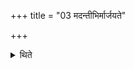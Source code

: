 +++
title = "03 मदन्तीभिर्मार्जयते"

+++

<details><summary>थिते</summary>

मदन्तीभिर्मार्जयते ३
</details>
